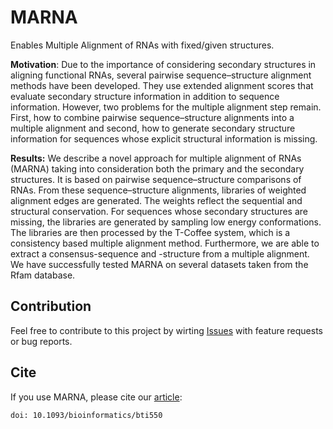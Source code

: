 # MARNA
Enables Multiple Alignment of RNAs with fixed/given structures.

**Motivation**: Due to the importance of considering secondary structures in aligning functional RNAs, several pairwise sequence–structure alignment methods have been developed. They use extended alignment scores that evaluate secondary structure information in addition to sequence information. However, two problems for the multiple alignment step remain. First, how to combine pairwise sequence–structure alignments into a multiple alignment and second, how to generate secondary structure information for sequences whose explicit structural information is missing.

**Results:** We describe a novel approach for multiple alignment of RNAs (MARNA) taking into consideration both the primary and the secondary structures. It is based on pairwise sequence–structure comparisons of RNAs. From these sequence–structure alignments, libraries of weighted alignment edges are generated. The weights reflect the sequential and structural conservation. For sequences whose secondary structures are missing, the libraries are generated by sampling low energy conformations. The libraries are then processed by the T-Coffee system, which is a consistency based multiple alignment method. Furthermore, we are able to extract a consensus-sequence and -structure from a multiple alignment. We have successfully tested MARNA on several datasets taken from the Rfam database.

## Contribution

Feel free to contribute to this project by wirting [Issues](https://github.com/BackofenLab/MARNA/issues) with feature requests or bug reports.

## Cite
If you use MARNA, please cite our [article](http://bioinformatics.oxfordjournals.org/content/21/16/3352):
```
doi: 10.1093/bioinformatics/bti550
```
